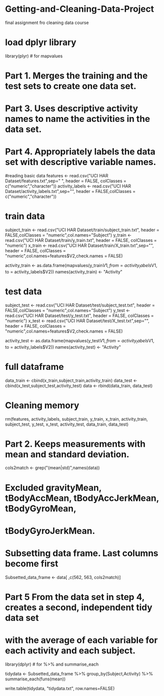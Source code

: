 # Getting-and-Cleaning-Data-Project
final assignment fro cleaning data course

# load dplyr library
library(plyr) # for mapvalues

# Part 1. Merges the training and the test sets to create one data set.
# Part 3. Uses descriptive activity names to name the activities in the data set.
# Part 4. Appropriately labels the data set with descriptive variable names. 

#reading basic data
features <- read.csv("UCI HAR Dataset/features.txt",sep=" ", header = FALSE,
                     colClasses = c("numeric","character"))
activity_labels <- read.csv("UCI HAR Dataset/activity_labels.txt",sep="",
                            header = FALSE,colClasses = c("numeric","character"))

# train data
subject_train <- read.csv("UCI HAR Dataset/train/subject_train.txt",
                          header = FALSE,colClasses = "numeric",col.names="Subject")
y_train <- read.csv("UCI HAR Dataset/train/y_train.txt", header = FALSE,
                    colClasses = "numeric")
x_train <- read.csv("UCI HAR Dataset/train/X_train.txt",sep="", header = FALSE,
                    colClasses = "numeric",col.names=features$V2,check.names = FALSE)

activity_train <- as.data.frame(mapvalues(y_train$V1, from = activity_labels$V1,
                                          to = activity_labels$V2))
names(activity_train) <- "Activity"



# test data
subject_test <- read.csv("UCI HAR Dataset/test/subject_test.txt",
                         header = FALSE,colClasses = "numeric",col.names="Subject")
y_test <- read.csv("UCI HAR Dataset/test/y_test.txt", header = FALSE,
                   colClasses = "numeric")
x_test <- read.csv("UCI HAR Dataset/test/X_test.txt",sep="", header = FALSE,
                   colClasses = "numeric",col.names=features$V2,check.names = FALSE)

activity_test <- as.data.frame(mapvalues(y_test$V1, from = activity_labels$V1,
                                         to = activity_labels$V2))
names(activity_test) <- "Activity"


# full dataframe
data_train <- cbind(x_train,subject_train,activity_train)
data_test <- cbind(x_test,subject_test,activity_test)
data <- rbind(data_train, data_test)

# Cleaning memory
rm(features, activity_labels, subject_train, y_train, x_train, activity_train,
   subject_test, y_test, x_test, activity_test, data_train, data_test)


# Part 2. Keeps measurements with mean and standard deviation. 

cols2match <- grep("(mean|std)",names(data))

# Excluded gravityMean, tBodyAccMean, tBodyAccJerkMean, tBodyGyroMean,
# tBodyGyroJerkMean.
# Subsetting data frame.  Last columns become first
Subsetted_data_frame <- data[ ,c(562, 563, cols2match)]

# Part 5  From the data set in step 4, creates a second, independent tidy data set
# with the average of each variable for each activity and each subject.

library(dplyr) # for %>% and summarise_each

               
tidydata <- Subsetted_data_frame %>% group_by(Subject,Activity) %>% 
            summarise_each(funs(mean))

write.table(tidydata, "tidydata.txt", row.names=FALSE)

